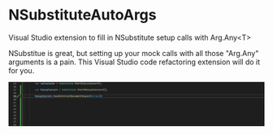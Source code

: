 # NSubstituteAutoArgs
Visual Studio extension to fill in NSubstitute setup calls with Arg.Any&lt;T>

NSubstitue is great, but setting up your mock calls with all those "Arg.Any<T>" arguments is a pain.  This Visual Studio code refactoring extension will do it for you.

![NSubstituteAutoAnyArg](NSubstituteAutoAnyArg.gif)
